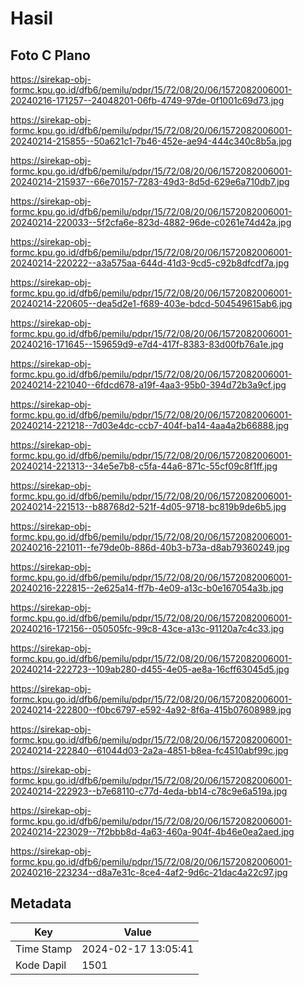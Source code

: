 # Hasil

## Foto C Plano

https://sirekap-obj-formc.kpu.go.id/dfb6/pemilu/pdpr/15/72/08/20/06/1572082006001-20240216-171257--24048201-06fb-4749-97de-0f1001c69d73.jpg

https://sirekap-obj-formc.kpu.go.id/dfb6/pemilu/pdpr/15/72/08/20/06/1572082006001-20240214-215855--50a621c1-7b46-452e-ae94-444c340c8b5a.jpg

https://sirekap-obj-formc.kpu.go.id/dfb6/pemilu/pdpr/15/72/08/20/06/1572082006001-20240214-215937--66e70157-7283-49d3-8d5d-629e6a710db7.jpg

https://sirekap-obj-formc.kpu.go.id/dfb6/pemilu/pdpr/15/72/08/20/06/1572082006001-20240214-220033--5f2cfa6e-823d-4882-96de-c0261e74d42a.jpg

https://sirekap-obj-formc.kpu.go.id/dfb6/pemilu/pdpr/15/72/08/20/06/1572082006001-20240214-220222--a3a575aa-644d-41d3-9cd5-c92b8dfcdf7a.jpg

https://sirekap-obj-formc.kpu.go.id/dfb6/pemilu/pdpr/15/72/08/20/06/1572082006001-20240214-220605--dea5d2e1-f689-403e-bdcd-504549615ab6.jpg

https://sirekap-obj-formc.kpu.go.id/dfb6/pemilu/pdpr/15/72/08/20/06/1572082006001-20240216-171645--159659d9-e7d4-417f-8383-83d00fb76a1e.jpg

https://sirekap-obj-formc.kpu.go.id/dfb6/pemilu/pdpr/15/72/08/20/06/1572082006001-20240214-221040--6fdcd678-a19f-4aa3-95b0-394d72b3a9cf.jpg

https://sirekap-obj-formc.kpu.go.id/dfb6/pemilu/pdpr/15/72/08/20/06/1572082006001-20240214-221218--7d03e4dc-ccb7-404f-ba14-4aa4a2b66888.jpg

https://sirekap-obj-formc.kpu.go.id/dfb6/pemilu/pdpr/15/72/08/20/06/1572082006001-20240214-221313--34e5e7b8-c5fa-44a6-871c-55cf09c8f1ff.jpg

https://sirekap-obj-formc.kpu.go.id/dfb6/pemilu/pdpr/15/72/08/20/06/1572082006001-20240214-221513--b88768d2-521f-4d05-9718-bc819b9de6b5.jpg

https://sirekap-obj-formc.kpu.go.id/dfb6/pemilu/pdpr/15/72/08/20/06/1572082006001-20240216-221011--fe79de0b-886d-40b3-b73a-d8ab79360249.jpg

https://sirekap-obj-formc.kpu.go.id/dfb6/pemilu/pdpr/15/72/08/20/06/1572082006001-20240216-222815--2e625a14-ff7b-4e09-a13c-b0e167054a3b.jpg

https://sirekap-obj-formc.kpu.go.id/dfb6/pemilu/pdpr/15/72/08/20/06/1572082006001-20240216-172156--050505fc-99c8-43ce-a13c-91120a7c4c33.jpg

https://sirekap-obj-formc.kpu.go.id/dfb6/pemilu/pdpr/15/72/08/20/06/1572082006001-20240214-222723--109ab280-d455-4e05-ae8a-16cff63045d5.jpg

https://sirekap-obj-formc.kpu.go.id/dfb6/pemilu/pdpr/15/72/08/20/06/1572082006001-20240214-222800--f0bc6797-e592-4a92-8f6a-415b07608989.jpg

https://sirekap-obj-formc.kpu.go.id/dfb6/pemilu/pdpr/15/72/08/20/06/1572082006001-20240214-222840--61044d03-2a2a-4851-b8ea-fc4510abf99c.jpg

https://sirekap-obj-formc.kpu.go.id/dfb6/pemilu/pdpr/15/72/08/20/06/1572082006001-20240214-222923--b7e68110-c77d-4eda-bb14-c78c9e6a519a.jpg

https://sirekap-obj-formc.kpu.go.id/dfb6/pemilu/pdpr/15/72/08/20/06/1572082006001-20240214-223029--7f2bbb8d-4a63-460a-904f-4b46e0ea2aed.jpg

https://sirekap-obj-formc.kpu.go.id/dfb6/pemilu/pdpr/15/72/08/20/06/1572082006001-20240216-223234--d8a7e31c-8ce4-4af2-9d6c-21dac4a22c97.jpg


## Metadata

| Key        | Value               |
| ---------- | ------------------- |
| Time Stamp | 2024-02-17 13:05:41 |
| Kode Dapil | 1501                |



